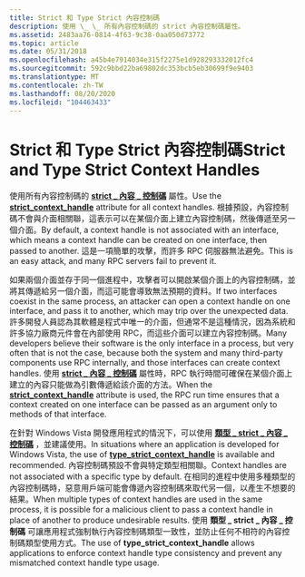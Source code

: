 ```yaml
---
title: Strict 和 Type Strict 內容控制碼
description: 使用 \_ \_ 所有內容控制碼的 strict 內容控制碼屬性。
ms.assetid: 2483aa76-0814-4f63-9c38-0aa050d73772
ms.topic: article
ms.date: 05/31/2018
ms.openlocfilehash: a45b4e7914034e315f2275e1d928293332012fc4
ms.sourcegitcommit: 592c9bbd22ba69802dc353bcb5eb30699f9e9403
ms.translationtype: MT
ms.contentlocale: zh-TW
ms.lasthandoff: 08/20/2020
ms.locfileid: "104463433"
---
```

# <a name="strict-and-type-strict-context-handles"></a><span data-ttu-id="76bef-103">Strict 和 Type Strict 內容控制碼</span><span class="sxs-lookup"><span data-stu-id="76bef-103">Strict and Type Strict Context Handles</span></span>

<span data-ttu-id="76bef-104">使用所有內容控制碼的 [**strict \_ 內容 \_ 控制碼**](/windows/desktop/Midl/strict-context-handle) 屬性。</span><span class="sxs-lookup"><span data-stu-id="76bef-104">Use the [**strict\_context\_handle**](/windows/desktop/Midl/strict-context-handle) attribute for all context handles.</span></span> <span data-ttu-id="76bef-105">根據預設，內容控制碼不會與介面相關聯，這表示可以在某個介面上建立內容控制碼，然後傳遞至另一個介面。</span><span class="sxs-lookup"><span data-stu-id="76bef-105">By default, a context handle is not associated with an interface, which means a context handle can be created on one interface, then passed to another.</span></span> <span data-ttu-id="76bef-106">這是一項簡單的攻擊，而許多 RPC 伺服器無法避免。</span><span class="sxs-lookup"><span data-stu-id="76bef-106">This is an easy attack, and many RPC servers fail to prevent it.</span></span>

<span data-ttu-id="76bef-107">如果兩個介面並存于同一個進程中，攻擊者可以開啟某個介面上的內容控制碼，並將其傳遞給另一個介面，而這可能會導致無法預期的資料。</span><span class="sxs-lookup"><span data-stu-id="76bef-107">If two interfaces coexist in the same process, an attacker can open a context handle on one interface, and pass it to another, which may trip over the unexpected data.</span></span> <span data-ttu-id="76bef-108">許多開發人員認為其軟體是程式中唯一的介面，但通常不是這種情況，因為系統和許多協力廠商元件會在內部使用 RPC，而這些介面可以建立內容控制碼。</span><span class="sxs-lookup"><span data-stu-id="76bef-108">Many developers believe their software is the only interface in a process, but very often that is not the case, because both the system and many third-party components use RPC internally, and those interfaces can create context handles.</span></span> <span data-ttu-id="76bef-109">使用 [**strict \_ 內容 \_ 控制碼**](/windows/desktop/Midl/strict-context-handle) 屬性時，RPC 執行時間可確保在某個介面上建立的內容只能做為引數傳遞給該介面的方法。</span><span class="sxs-lookup"><span data-stu-id="76bef-109">When the [**strict\_context\_handle**](/windows/desktop/Midl/strict-context-handle) attribute is used, the RPC run time ensures that a context created on one interface can be passed as an argument only to methods of that interface.</span></span>

<span data-ttu-id="76bef-110">在針對 Windows Vista 開發應用程式的情況下，可以使用 [**類型 \_ strict \_ 內容 \_ 控制碼**](/windows/desktop/Midl/type-strict-context-handle) ，並建議使用。</span><span class="sxs-lookup"><span data-stu-id="76bef-110">In situations where an application is developed for Windows Vista, the use of [**type\_strict\_context\_handle**](/windows/desktop/Midl/type-strict-context-handle) is available and recommended.</span></span> <span data-ttu-id="76bef-111">內容控制碼預設不會與特定類型相關聯。</span><span class="sxs-lookup"><span data-stu-id="76bef-111">Context handles are not associated with a specific type by default.</span></span> <span data-ttu-id="76bef-112">在相同的進程中使用多種類型的內容控制碼時，惡意用戶端可能會傳遞內容控制碼來取代另一個，以產生不想要的結果。</span><span class="sxs-lookup"><span data-stu-id="76bef-112">When multiple types of context handles are used in the same process, it is possible for a malicious client to pass a context handle in place of another to produce undesirable results.</span></span> <span data-ttu-id="76bef-113">使用 **類型 \_ strict \_ 內容 \_ 控制碼** 可讓應用程式強制執行內容控制碼類型一致性，並防止任何不相符的內容控制碼類型使用方式。</span><span class="sxs-lookup"><span data-stu-id="76bef-113">The use of **type\_strict\_context\_handle** allows applications to enforce context handle type consistency and prevent any mismatched context handle type usage.</span></span>

 

 